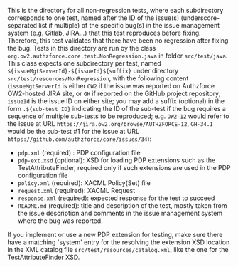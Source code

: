 This is the directory for all non-regression tests, where each subdirectory corresponds to one test, named after the ID of the issue(s) (underscore-separated list if multiple) of the specific bug(s) in the issue management system (e.g. Gitlab, JIRA...) that this test reproduces before fixing. Therefore, this test validates that there have been no regression after fixing the bug. Tests in this directory are run by the class `org.ow2.authzforce.core.test.NonRegression.java` in folder  `src/test/java`. This class expects one subdirectory per test, named `${issueMgtServerId}-${issueId}${suffix}` under directory `src/test/resources/NonRegression`, with the following content (`issueMgtServerId` is either `OW2` if the issue was reported on Authzforce OW2-hosted JIRA site, or `GH` if reported on the GitHub project repository; `issueId` is the issue ID on either site;  you may add a suffix (optional) in the form `.${sub-test_ID}` indicating the ID of the sub-test if the bug requires a sequence of multiple sub-tests to be reproduced; e.g. `OW2-12` would refer to the issue at URL `https://jira.ow2.org/browse/AUTHZFORCE-12`, `GH-34.1` would be the sub-test #1 for the issue at URL `https://github.com/authzforce/core/issues/34`):

- `pdp.xml` (required) : PDP configuration file
- `pdp-ext.xsd` (optional): XSD for loading PDP extensions such as the TestAttributeFinder, required only if such extensions are used in the PDP configuration file 
- `policy.xml` (required): XACML Policy(Set) file
- `request.xml` (required): XACML Request
- `response.xml` (required): expected response for the test to succeed
- `README.md` (required): title and description of the test, mostly taken from the issue description and comments in the issue management system where the bug was reported.

If you implement or use a new PDP extension for testing, make sure there have a matching 'system' entry for the resolving the extension XSD location in the XML catalog file `src/test/resources/catalog.xml`, like the one for the TestAttributeFinder XSD.